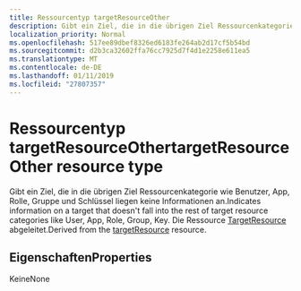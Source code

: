 ```yaml
---
title: Ressourcentyp targetResourceOther
description: Gibt ein Ziel, die in die übrigen Ziel Ressourcenkategorie wie Benutzer, App, Rolle, Gruppe und Schlüssel liegen keine Informationen an. Die Ressource TargetResource abgeleitet.
localization_priority: Normal
ms.openlocfilehash: 517ee89dbef8326ed6183fe264ab2d17cf5b54bd
ms.sourcegitcommit: d2b3ca32602ffa76cc7925d7f4d1e2258e611ea5
ms.translationtype: MT
ms.contentlocale: de-DE
ms.lasthandoff: 01/11/2019
ms.locfileid: "27807357"
---
```

# <a name="targetresourceother-resource-type"></a><span data-ttu-id="8f93c-104">Ressourcentyp targetResourceOther</span><span class="sxs-lookup"><span data-stu-id="8f93c-104">targetResourceOther resource type</span></span>
<span data-ttu-id="8f93c-105">Gibt ein Ziel, die in die übrigen Ziel Ressourcenkategorie wie Benutzer, App, Rolle, Gruppe und Schlüssel liegen keine Informationen an.</span><span class="sxs-lookup"><span data-stu-id="8f93c-105">Indicates information on a target that doesn't fall into the rest of target resource categories like User, App, Role, Group, Key.</span></span> <span data-ttu-id="8f93c-106">Die Ressource [TargetResource](targetresource.md) abgeleitet.</span><span class="sxs-lookup"><span data-stu-id="8f93c-106">Derived from the [targetResource](targetresource.md) resource.</span></span>



## <a name="properties"></a><span data-ttu-id="8f93c-107">Eigenschaften</span><span class="sxs-lookup"><span data-stu-id="8f93c-107">Properties</span></span>
<span data-ttu-id="8f93c-108">Keine</span><span class="sxs-lookup"><span data-stu-id="8f93c-108">None</span></span>

<!-- uuid: 8fcb5dbc-d5aa-4681-8e31-b001d5168d79
2015-10-25 14:57:30 UTC -->
<!-- {
  "type": "#page.annotation",
  "description": "targetResourceOther resource",
  "keywords": "",
  "section": "documentation",
  "tocPath": ""
}-->
